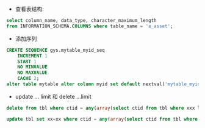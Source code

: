 - 查看表结构: 
```sql
select column_name, data_type, character_maximum_length
from INFORMATION_SCHEMA.COLUMNS where table_name = 'a_asset';
```
- 添加序列
```sql
CREATE SEQUENCE gys.mytable_myid_seq
    INCREMENT 1
    START 1
    NO MINVALUE
    NO MAXVALUE
    CACHE 2;
alter table mytable alter column myid set default nextval('mytable_myid_seq');
```

- update ... limit 和 delete ...limit 
```sql
delete from tbl where ctid = any(array(select ctid from tbl where xxx limit xx));

update tbl set xx=xx where ctid = any(array(select ctid from tbl where xxx limit xx));

```
